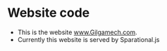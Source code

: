 # Website code

- This is the website www.Gilgamech.com. 
- Currently this website is served by Sparational.js
